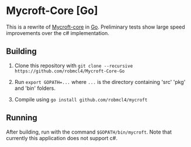Mycroft-Core [Go]
=================

This is a rewrite of [Mycroft-core](https://github.com/rit-sse-mycroft/core/)
in [Go](http://golang.org/). Preliminary tests show large speed improvements
over the c# implementation.


Building
--------

1. Clone this repository with `git clone --recursive https://github.com/robmcl4/Mycroft-Core-Go`

2. Run `export GOPATH=...` where `...` is the directory containing 'src' 'pkg'
and 'bin' folders.

3. Compile using `go install github.com/robmcl4/mycroft`


Running
-------

After building, run with the command `$GOPATH/bin/mycroft`. Note that currently
this application does not support c#.

